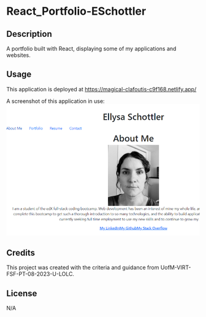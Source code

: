 # React_Portfolio-ESchottler

## Description

A portfolio built with React, displaying some of my applications and websites.


## Usage

This application is deployed at https://magical-clafoutis-c9f168.netlify.app/

A screenshot of this application in use: ![Screenshot](./portfolio-eschottler/src/assets/React-Portfolio.png)

## Credits

This project was created with the criteria and guidance from UofM-VIRT-FSF-PT-08-2023-U-LOLC.


## License
N/A

